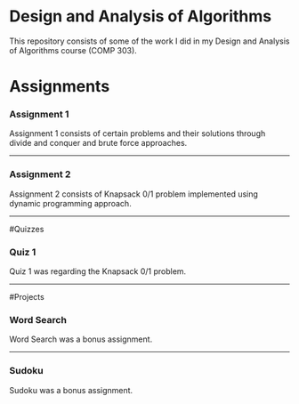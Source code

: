# Design and Analysis of Algorithms

This repository consists of some of the work I did in my Design and Analysis of Algorithms course (COMP 303).

# Assignments

### Assignment 1
Assignment 1 consists of certain problems and their solutions through divide and conquer and brute force approaches.

<hr>


### Assignment 2
Assignment 2 consists of Knapsack 0/1 problem implemented using dynamic programming approach.

<hr>
#Quizzes

### Quiz 1
Quiz 1 was regarding the Knapsack 0/1 problem.

<hr>
#Projects

### Word Search
Word Search was a bonus assignment.

<hr>


### Sudoku
Sudoku was a bonus assignment.

